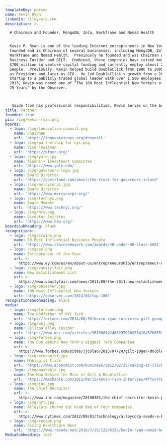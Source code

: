 ```yaml
---
templateKey: person
name: Kevin Ryan
linkedin: alleycorp.com
description: >-

  # Chairman and Founder, MongoDB, Zola, Workframe and Nomad Health


  Kevin P. Ryan is one of the leading Internet entrepreneurs in New York, having
  founded and is Chairman of several businesses, including MongoDB, Zola,
  Workframe and Nomad Health.  Previously he founded and was Chairman of
  Business Insider and GILT.  Combined, these companies have raised more than
  $700 million in venture capital funding and currently employ almost 2,000
  people.  Previously, Kevin helped build DoubleClick from 1996 to 2005, first
  as President and later as CEO.  He led DoubleClick's growth from a 20-person
  startup to a publicly traded global leader with over 1,500 employees.  In
  2013, Kevin was named one of “The 100 Most Influential New Yorkers of the Past
  25 Years” by the Observer.



   Aside from his professional responsibilities, Kevin serves on the board of Mercy Corps, is Vice Chairman of The Partnership for New York City, Chairman of the Partnership for New York City’s Innovation Council, is a member of the CFR Committee on Foreign Affairs, is on the Board of TECH:NYC and in Director Emeritus for Human Right Watch.  He previously served on the boards of Yale Corporation, INSEAD, The Trust for Governors Island, the Direct Marketing Association, The Ad Council, HotJobs and the advisory board of Doctors Without Borders.  He holds a B.A. from Yale University and an M.B.A. from INSEAD.
title: Partner
founder: true
pic: /img/kevin-ryan.png
boards:
  - logo: /img/innovation-council.png
    name: Chairman
    url: 'https://innovateinnyc.org/#council'
  - logo: /img/partnership-for-nyc.png
    name: Vice Chairman
    url: 'https://pfnyc.org/'
  - logo: /img/yale.jpg
    name: Alumni + Investment Committee
    url: 'https://www.yale.edu/'
  - logo: /img/governors-logo.jpg
    name: Board Director
    url: 'https://govisland.com/about/the-trust-for-governors-island'
  - logo: /img/mercycorps.jpg
    name: Board Director
    url: 'https://www.mercycorps.org/'
  - logo: /img/technyc.png
    name: Board Member
    url: 'https://www.technyc.org/'
  - logo: /img/hrw.png
    name: Director Emiritus
    url: 'https://www.hrw.org/'
boardsSubheading: blank
recognitions:
  - logo: /img/crains.png
    name: 50 Most Influential Business People
    url: 'https://www.crainsnewyork.com/awards/40-under-40-class-2001'
  - logo: /img/ey.png
    name: Entrepreneur of the Year
    url: >-
      https://www.ey.com/us/en/about-us/entrepreneurship/entrepreneur-of-the-year
  - logo: /img/vanity-fair.png
    name: New Establishment List
    url: >-
      https://www.vanityfair.com/news/2011/09/the-2011-new-establishment-list--and-the-top-spot-goes-to---
  - logo: /img/observer.jpg
    name: 100 Most Influential New Yorkers
    url: 'https://observer.com/2013/03/top-100/'
recognitionsSubheading: blank
media:
  - logo: /img/fortune.png
    name: The Godfather of NYC Tech
    url: 'http://fortune.com/2014/06/30/kevin-ryan-interview-gilt-groupe/'
  - logo: /img/wsj.png
    name: Silicon Alley Insider
    url: 'https://www.wsj.com/articles/SB10001424052970203554104576655342371940156'
  - logo: /img/forbes.png
    name: The Duo Behind New York's Biggest Tech Companies
    url: >-
      https://www.forbes.com/sites/jjcolao/2013/07/24/gilt-10gen-doubleclick-meet-the-duo-behind-new-yorks-most-successful-tech-companies/#6e217c1a30c4
  - logo: /img/economist.jpg
    name: Making it Click
    url: 'https://www.economist.com/business/2012/02/25/making-it-click'
  - logo: /img/mashable.jpg
    name: The Man Behind the Rise of Gilt & DoubleClick
    url: 'https://mashable.com/2011/09/15/kevin-ryan-interview/#fYukTCEEoEqw'
  - logo: /img/inc.jpg
    name: The Chief Recruiter
    url: >-
      https://www.inc.com/magazine/20100301/the-chief-recruiter-kevin-p-ryan-alleycorp.html#
  - logo: /img/nyt.jpg
    name: AlleyCorp Churns Out Grab Bag of Tech Companies
    url: >-
      https://www.nytimes.com/2012/09/01/technology/alleycorp-seeds-a-blossoming-internet-hub-in-new-york.html
  - logo: /img/recode.png
    name: Fixing Healthcare Next
    url: 'https://www.recode.net/2016/7/25/12276332/kevin-ryan-nomad-health-funding'
MediaSubheading: test
---
```


